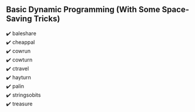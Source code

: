 ## Basic Dynamic Programming (With Some Space-Saving Tricks)
:heavy_check_mark: baleshare <br>
:heavy_check_mark: cheappal <br>
:heavy_check_mark: cowrun <br>
:heavy_check_mark: cowturn <br>
:heavy_check_mark: ctravel <br>
:heavy_check_mark: hayturn <br>
:heavy_check_mark: palin <br>
:heavy_check_mark: stringsobits <br>
:heavy_check_mark: treasure
